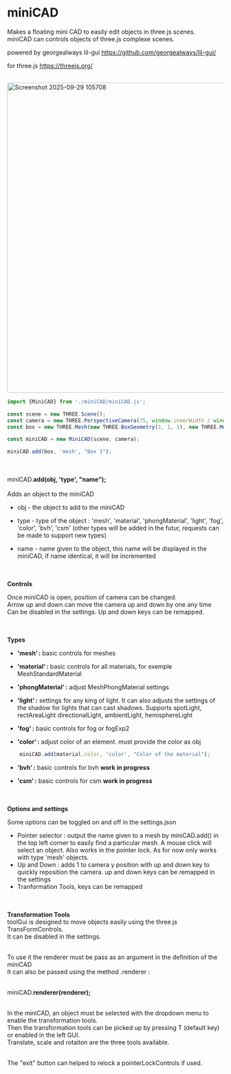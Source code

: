 # miniCAD
Makes a floating mini CAD to easily edit objects in three.js scenes.<br/>
miniCAD can controls objects of three.js complexe scenes.

powered by georgealways  lil-gui
https://github.com/georgealways/lil-gui/

for three.js
https://threejs.org/
<br/><br/>

<img width="1413" height="721" alt="Screenshot 2025-09-29 105708" src="https://github.com/user-attachments/assets/c0e3f4ff-5b3f-4906-b3e2-349f348cc00b" />



```js
import {MiniCAD} from './miniCAD/miniCAD.js';

const scene = new THREE.Scene();
const camera = new THREE.PerspectiveCamera(75, window.innerWidth / window.innerHeight, 1, 1000);
const box = new THREE.Mesh(new THREE.BoxGeometry(1, 1, 1), new THREE.MeshBasicMaterial({color: 0xffffff}));

const miniCAD = new MiniCAD(scene, camera);

miniCAD.add(box, 'mesh', "Box 1");
```
<br/><br/>
miniCAD.**add(obj, 'type', "name");**
<br/><br/>Adds an object to the miniCAD

- obj - the object to add to the miniCAD
- type - type of the object : 'mesh', 'material', 'phongMaterial', 'light', 'fog', 'color', 'bvh', 'csm'
  (other types will be added in the futur, requests can be made to support new types)

- name - name given to the object, this name will be displayed in the miniCAD, if name identical, it will be incremented

<br/><br/>
**Controls**

Once miniCAD is open, position of camera can be changed.<br/>
Arrow up and down can move the camera up and down by one any time
Can be disabled in the settings. Up and down keys can be remapped.

<br/><br/>
**Types**

- **'mesh' :** basic controls for meshes
  
- **'material' :** basic controls for all materials, for exemple MeshStandardMaterial
  
- **'phongMaterial' :** adjust MeshPhongMaterial settings
  
- **'light' :** settings for any king of light. It can also adjusts the settings of the shadow for lights that can cast shadows. Supports spotLight, rectAreaLight directionalLight, ambientLight, hemisphereLight

- **'fog' :** basic controls for fog or fogExp2

- **'color' :** adjust color of an element. must provide the color as obj
```js
    miniCAD.add(material.color, 'color', "Color of the material");
```

- **'bvh' :** basic controls for bvh **work in progress**

- **'csm' :** basic controls for csm **work in progress**

<br/><br/>
**Options and settings**

Some options can be toggled on and off in the settings.json
- Pointer selector : output the name given to a mesh by miniCAD.add() in the top left corner to easily find a particular mesh.
  A mouse click will select an object. Also works in the pointer lock.
  As for now only works with type 'mesh' objects.
- Up and Down : adds 1 to camera y position with up and down key to quickly reposition the camera.
  up and down keys can be remapped in the settings
- Tranformation Tools, keys can be remapped

<br><br>
<b>Transformation Tools</b><br>
toolGui is designed to move objects easily using the three.js TransFormControls.<br>
It can be disabled in the settings.<br><br>

To use it the renderer must be pass as an argument in the definition of the miniCAD<br>
It can also be passed using the method .renderer :<br><br>

miniCAD.**renderer(renderer);**<br><br>

In the miniCAD, an object must be selected with the dropdown menu to enable the transformation tools.<br>
Then the transformation tools can be picked up by pressing T (default key) or enabled in the left GUI.<br>
Translate, scale and rotaiton are the three tools available.<br><br>

The "exit" button can helped to relock a pointerLockControls if used.



